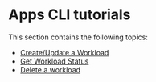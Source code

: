 # Apps CLI tutorials

This section contains the following topics:

- [Create/Update a Workload](create-update-workload.hbs.md)
- [Get Workload Status](get-workload-status.hbs.md)
- [Delete a workload](delete-workload.hbs.md)
